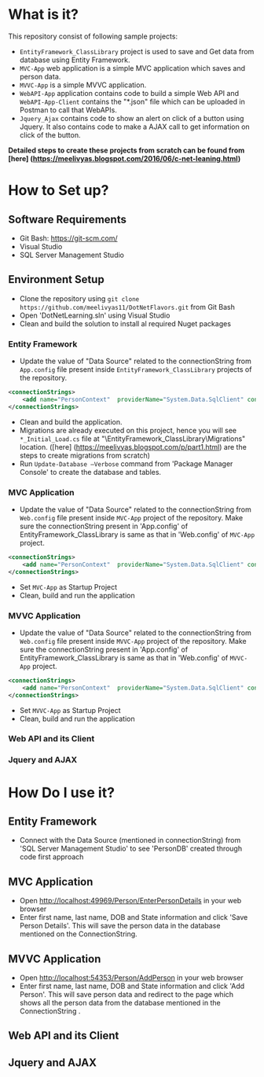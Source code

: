 # What is it?
This repository consist of following sample projects:
- `EntityFramework_ClassLibrary` project is used to save and Get data from database using Entity Framework.
- `MVC-App` web application is a simple MVC application which saves and person data.
- `MVVC-App` is a simple MVVC application.
- `WebAPI-App` application contains code to build a simple Web API and `WebAPI-App-Client` contains the "*.json" file which can be uploaded in Postman to call that WebAPIs.
- `Jquery_Ajax` contains code to show an alert on click of a button using Jquery. It also contains code to make a AJAX call to get information on click of the button.

<b> Detailed steps to create these projects from scratch can be found from [here] (https://meelivyas.blogspot.com/2016/06/c-net-leaning.html) </b>

# How to Set up?
## Software Requirements 
 - Git Bash: <https://git-scm.com/>
 - Visual Studio
 - SQL Server Management Studio

## Environment Setup
 - Clone the repository using `git clone https://github.com/meelivyas11/DotNetFlavors.git` from Git Bash
 - Open 'DotNetLearning.sln' using Visual Studio
 - Clean and build the solution to install al required Nuget packages
 
### Entity Framework
 - Update the value of "Data Source" related to the connectionString from `App.config` file present inside `EntityFramework_ClassLibrary` projects of the repository. 
```xml
<connectionStrings>
	<add name="PersonContext"  providerName="System.Data.SqlClient" connectionString="Data Source=.\sqlexpress; Initial Catalog=PersonDB; Integrated Security=True; MultipleActiveResultSets=True"/>
</connectionStrings>
```
 - Clean and build the application.
 - Migrations are already executed on this project, hence you will see `*_Initial_Load.cs` file at "\EntityFramework_ClassLibrary\Migrations" location. ([here] (https://meelivyas.blogspot.com/p/part1.html) are the steps to create migrations from scratch)
 - Run `Update-Database –Verbose` command from 'Package Manager Console' to create the database and tables.
 
### MVC Application
 - Update the value of "Data Source" related to the connectionString from `Web.config` file present inside `MVC-App` project of the repository. Make sure the connectionString present in 'App.config' of EntityFramework_ClassLibrary is same as that in 'Web.config' of `MVC-App` project.
```xml
<connectionStrings>
	<add name="PersonContext"  providerName="System.Data.SqlClient" connectionString="Data Source=.\sqlexpress; Initial Catalog=PersonDB; Integrated Security=True; MultipleActiveResultSets=True"/>
</connectionStrings>
```
 - Set `MVC-App` as Startup Project
 - Clean, build and run the application
 
### MVVC Application
 - Update the value of "Data Source" related to the connectionString from `Web.config` file present inside `MVVC-App` project of the repository. Make sure the connectionString present in 'App.config' of EntityFramework_ClassLibrary is same as that in 'Web.config' of `MVVC-App` project.
```xml
<connectionStrings>
	<add name="PersonContext"  providerName="System.Data.SqlClient" connectionString="Data Source=.\sqlexpress; Initial Catalog=PersonDB; Integrated Security=True; MultipleActiveResultSets=True"/>
</connectionStrings>
```
 - Set `MVVC-App` as Startup Project
 - Clean, build and run the application

### Web API and its Client

### Jquery and AJAX

# How Do I use it?
## Entity Framework
 - Connect with the Data Source (mentioned in connectionString) from 'SQL Server Management Studio' to see 'PersonDB' created through code first approach
 
## MVC Application
 - Open <http://localhost:49969/Person/EnterPersonDetails> in your web browser
 - Enter first name, last name, DOB  and State information and click 'Save Person Details'. This will save the person data in the database mentioned on the ConnectionString. 
 
## MVVC Application
 - Open <http://localhost:54353/Person/AddPerson> in your web browser
 - Enter first name, last name, DOB  and State information and click 'Add Person'. This will save person data and redirect to the page which shows all the person data from the database mentioned in the ConnectionString . 
 
## Web API and its Client

## Jquery and AJAX
